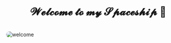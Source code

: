 <h1 align="center">𝓦𝓮𝓵𝓬𝓸𝓶𝓮 𝓽𝓸 𝓶𝔂 𝓢𝓹𝓪𝓬𝓮𝓼𝓱𝓲𝓹 🚀</h1>
<br />
<img align="center" alt="welcome" style="border-radius: 20px" src="https://cdna.artstation.com/p/assets/images/images/025/789/352/original/pixel-jeff-galaxy-far-far-away.gif?1586928273" />


